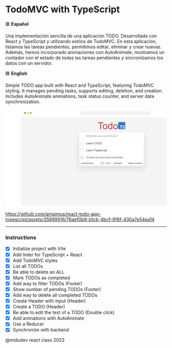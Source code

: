 # TodoMVC with TypeScript

🟥 **Español**

Una implementación sencilla de una aplicación TODO. Desarrollada con React y TypeScript y utilizando estilos de TodoMVC. En esta aplicación, listamos las tareas pendientes, permitimos editar, eliminar y crear nuevas. Además, hemos incorporado animaciones con AutoAnimate, mostramos un contador con el estado de todas las tareas pendientes y sincronizamos los datos con un servidor.

🟦 **English**

Simple TODO app built with React and TypeScript, featuring TodoMVC styling. It manages pending tasks, supports editing, deletion, and creation. Includes AutoAnimate animations, task status counter, and server data synchronization.

![image](https://github.com/amaimus/react-todo-app-typescript/blob/main/public/react-todo-app-typescript.png?raw=true)

https://github.com/amaimus/react-todo-app-typescript/assets/35699916/76aef0b9-b1cb-4bcf-916f-430a7e54ea14

--- 

### Instructions

- [x] Initialize project with Vite
- [x] Add linter for TypeScript + React
- [x] Add TodoMVC styles
- [x] List all TODOs
- [x] Be able to delete an ALL
- [x] Mark TODOs as completed
- [x] Add way to filter TODOs (Footer)
- [x] Show number of pending TODOs (Footer)
- [x] Add way to delete all completed TODOs
- [x] Create Header with input (Header)
- [x] Create a TODO (Header)
- [x] Be able to edit the text of a TODO (Double click)
- [x] Add animations with AutoAnimate
- [x] Use a Reducer
- [x] Synchronize with backend

@midudev react class 2023
